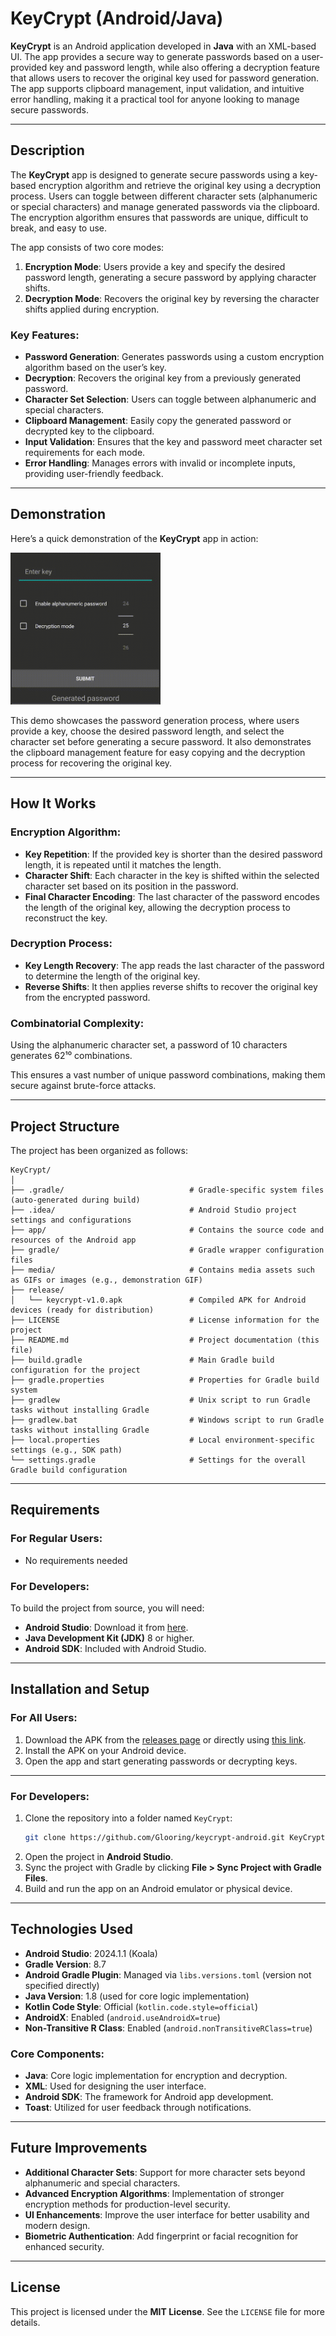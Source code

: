 # **KeyCrypt (Android/Java)**

**KeyCrypt** is an Android application developed in **Java** with an XML-based UI. The app provides a secure way to generate passwords based on a user-provided key and password length, while also offering a decryption feature that allows users to recover the original key used for password generation. The app supports clipboard management, input validation, and intuitive error handling, making it a practical tool for anyone looking to manage secure passwords.

---

## **Description**

The **KeyCrypt** app is designed to generate secure passwords using a key-based encryption algorithm and retrieve the original key using a decryption process. Users can toggle between different character sets (alphanumeric or special characters) and manage generated passwords via the clipboard. The encryption algorithm ensures that passwords are unique, difficult to break, and easy to use.

The app consists of two core modes:
1. **Encryption Mode**: Users provide a key and specify the desired password length, generating a secure password by applying character shifts.
2. **Decryption Mode**: Recovers the original key by reversing the character shifts applied during encryption.

### **Key Features**:
- **Password Generation**: Generates passwords using a custom encryption algorithm based on the user’s key.
- **Decryption**: Recovers the original key from a previously generated password.
- **Character Set Selection**: Users can toggle between alphanumeric and special characters.
- **Clipboard Management**: Easily copy the generated password or decrypted key to the clipboard.
- **Input Validation**: Ensures that the key and password meet character set requirements for each mode.
- **Error Handling**: Manages errors with invalid or incomplete inputs, providing user-friendly feedback.

---

## **Demonstration**

Here’s a quick demonstration of the **KeyCrypt** app in action:

<img src="media/keycrypt_demo.gif" width="240">

This demo showcases the password generation process, where users provide a key, choose the desired password length, and select the character set before generating a secure password. It also demonstrates the clipboard management feature for easy copying and the decryption process for recovering the original key.

---

## **How It Works**

### **Encryption Algorithm**:
- **Key Repetition**: If the provided key is shorter than the desired password length, it is repeated until it matches the length.
- **Character Shift**: Each character in the key is shifted within the selected character set based on its position in the password.
- **Final Character Encoding**: The last character of the password encodes the length of the original key, allowing the decryption process to reconstruct the key.

### **Decryption Process**:
- **Key Length Recovery**: The app reads the last character of the password to determine the length of the original key.
- **Reverse Shifts**: It then applies reverse shifts to recover the original key from the encrypted password.

### **Combinatorial Complexity**:
Using the alphanumeric character set, a password of 10 characters generates 62¹⁰ combinations.

This ensures a vast number of unique password combinations, making them secure against brute-force attacks.

---

## **Project Structure**

The project has been organized as follows:

```
KeyCrypt/
│
├── .gradle/                            # Gradle-specific system files (auto-generated during build)
├── .idea/                              # Android Studio project settings and configurations
├── app/                                # Contains the source code and resources of the Android app
├── gradle/                             # Gradle wrapper configuration files
├── media/                              # Contains media assets such as GIFs or images (e.g., demonstration GIF) 
├── release/
│   └── keycrypt-v1.0.apk               # Compiled APK for Android devices (ready for distribution)
├── LICENSE                             # License information for the project
├── README.md                           # Project documentation (this file)
├── build.gradle                        # Main Gradle build configuration for the project
├── gradle.properties                   # Properties for Gradle build system
├── gradlew                             # Unix script to run Gradle tasks without installing Gradle
├── gradlew.bat                         # Windows script to run Gradle tasks without installing Gradle
├── local.properties                    # Local environment-specific settings (e.g., SDK path)
└── settings.gradle                     # Settings for the overall Gradle build configuration
```

---

## **Requirements**

### **For Regular Users**:
- No requirements needed

### **For Developers**:
To build the project from source, you will need:
- **Android Studio**: Download it from [here](https://developer.android.com/studio).
- **Java Development Kit (JDK)** 8 or higher.
- **Android SDK**: Included with Android Studio.

---

## **Installation and Setup**

### **For All Users**:
1. Download the APK from the [releases page](https://github.com/Glooring/keycrypt-android/releases) or directly using [this link](https://github.com/Glooring/keycrypt-android/releases/download/v1.0.0/keycrypt-v1.0.0-release.apk).
2. Install the APK on your Android device.
3. Open the app and start generating passwords or decrypting keys.
---
### **For Developers**:
1. Clone the repository into a folder named `KeyCrypt`:
   ```bash
   git clone https://github.com/Glooring/keycrypt-android.git KeyCrypt
   ```
2. Open the project in **Android Studio**.
3. Sync the project with Gradle by clicking **File > Sync Project with Gradle Files**.
4. Build and run the app on an Android emulator or physical device.

---

## **Technologies Used**

- **Android Studio**: 2024.1.1 (Koala)
- **Gradle Version**: 8.7
- **Android Gradle Plugin**: Managed via `libs.versions.toml` (version not specified directly)
- **Java Version**: 1.8 (used for core logic implementation)
- **Kotlin Code Style**: Official (`kotlin.code.style=official`)
- **AndroidX**: Enabled (`android.useAndroidX=true`)
- **Non-Transitive R Class**: Enabled (`android.nonTransitiveRClass=true`)

### Core Components:
- **Java**: Core logic implementation for encryption and decryption.
- **XML**: Used for designing the user interface.
- **Android SDK**: The framework for Android app development.
- **Toast**: Utilized for user feedback through notifications.

---

## **Future Improvements**

- **Additional Character Sets**: Support for more character sets beyond alphanumeric and special characters.
- **Advanced Encryption Algorithms**: Implementation of stronger encryption methods for production-level security.
- **UI Enhancements**: Improve the user interface for better usability and modern design.
- **Biometric Authentication**: Add fingerprint or facial recognition for enhanced security.

---

## **License**

This project is licensed under the **MIT License**. See the `LICENSE` file for more details.
